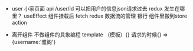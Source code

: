 - user 小家页面
    api /user/id 可以把用户的信息json请求过去
    redux 发生在哪里？
    useEffect 组件挂载后  fetch
    redux 数据流的管理 银行  组件里搬到store action

- 离开组件  不做组件的具象编程
    template （模板）{}
    请求的时候{} => {username:'雅阁'}
    